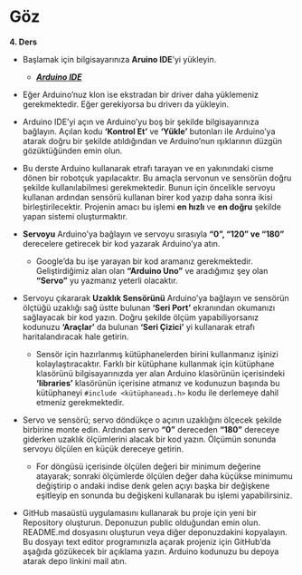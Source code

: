 # Göz

**4. Ders**



  -	Başlamak için bilgisayarınıza **Aruino IDE**’yi yükleyin.
	- ***[Arduino IDE](https://www.arduino.cc/en/Main/Software)***
  -	Eğer Arduino’nuz klon ise ekstradan bir driver daha yüklemeniz gerekmektedir. Eğer gerekiyorsa bu driverı da yükleyin.
  -	Arduino IDE’yi açın ve Arduino’yu boş bir şekilde bilgisayarınıza bağlayın. Açılan kodu **‘Kontrol Et’** ve **‘Yükle’** butonları ile Arduino’ya atarak doğru bir şekilde atıldığından ve Arduino’nun ışıklarının düzgün gözüktüğünden emin olun.
  
  -	Bu derste Arduino kullanarak etrafı tarayan ve en yakınındaki cisme dönen bir robotçuk yapılacaktır. Bu amaçla servonun ve sensörün doğru şekilde kullanılabilmesi gerekmektedir. Bunun için öncelikle servoyu kullanan ardından sensörü kullanan birer kod yazıp daha sonra ikisi birleştirilecektir. Projenin amacı bu işlemi **en hızlı** ve **en doğru** şekilde yapan sistemi oluşturmaktır. 
  -	**Servoyu** Arduino’ya bağlayın ve servoyu sırasıyla **“0”, “120” ve “180”** derecelere getirecek bir kod yazarak Arduino’ya atın.
	- Google’da bu işe yarayan bir kod aramanız gerekmektedir. Geliştirdiğimiz alan olan **“Arduino Uno”** ve aradığımız şey olan **“Servo”** yu yazmanız yeterli olacaktır.
  -	Servoyu çıkararak **Uzaklık Sensörünü** Arduino’ya bağlayın ve sensörün ölçtüğü uzaklığı sağ üstte bulunan **‘Seri Port’** ekranından okumanızı sağlayacak bir kod yazın. Doğru şekilde ölçüm yapabiliyorsanız kodunuzu **‘Araçlar’** da bulunan **‘Seri Çizici’** yi kullanarak etrafı haritalandıracak hale getirin.
	- Sensör için hazırlanmış kütüphanelerden birini kullanmanız işinizi kolaylaştıracaktır. Farklı bir kütüphane kullanmak için kütüphane klasörünü bilgisayarınızda yer alan Arduino klasörünün içerisindeki **‘libraries’** klasörünün içerisine atmanız ve kodunuzun başında bu kütüphaneyi ```#include <kütüphaneadı.h>``` kodu ile derlemeye dahil etmeniz gerekmektedir.
  
  -	Servo ve sensörü; servo döndükçe o açının uzaklığını ölçecek şekilde birbirine monte edin. Ardından servo **“0”** dereceden **“180”** dereceye giderken uzaklık ölçümlerini alacak bir kod yazın. Ölçümün sonunda servoyu ölçülen en küçük dereceye getirin.
	- For döngüsü içerisinde ölçülen değeri bir minimum değerine atayarak; sonraki ölçümlerde ölçülen değer daha küçükse minimumu değiştirip o andaki indise denk gelen açıyı başka bir değişkene eşitleyip en sonunda bu değişkeni kullanarak bu işlemi yapabilirsiniz.
  -	GitHub masaüstü uygulamasını kullanarak bu proje için yeni bir Repository oluşturun. Deponuzun public olduğundan emin olun. README.md dosyasını oluşturun veya diğer deponuzdakini kopyalayın. Bu dosyayı text editor programınızla açarak projeniz için GitHub’da aşağıda gözükecek bir açıklama yazın. Arduino kodunuzu bu depoya atarak depo linkini mail atın.
